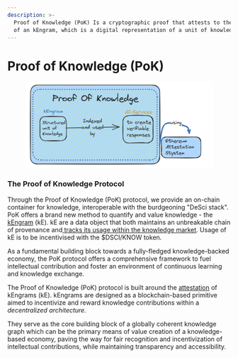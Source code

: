 ```yaml
---
description: >-
  Proof of Knowledge (PoK) Is a cryptographic proof that attests to the creation
  of an kEngram, which is a digital representation of a unit of knowledge.
---
```


# Proof of Knowledge (PoK)

<figure><img src="../../.gitbook/assets/image (2) (1).png" alt=""><figcaption></figcaption></figure>

### The Proof of Knowledge Protocol

Through the Proof of Knowledge (PoK) protocol, we provide an on-chain container for knowledge, interoperable with the burdgeoning "DeSci stack". PoK offers a brand new method to quantify and value knowledge - the [kEngram](understanding-pok/kengrams/) (kE). kE are a data object that both maintains an unbreakable chain of provenance and[ tracks its usage within the knowledge market](understanding-pok/validation-and-value-attribution.md). Usage of kE is to be incentivised with the $DSCI/KNOW token.

As a fundamental building block towards a fully-fledged knowledge-backed economy, the PoK protocol offers a comprehensive framework to fuel intellectual contribution and foster an environment of continuous learning and knowledge exchange.

The Proof of Knowledge (PoK) protocol is built around the [attestation](https://docs.attest.sh/docs/core--concepts/attestations) of kEngrams (kE). kEngrams are designed as a blockchain-based primitive aimed to incentivize and reward knowledge contributions within a _decentralized architecture._&#x20;

They serve as the core building block of a globally coherent knowledge graph which can be the primary means of value creation of a knowledge-based economy, paving the way for fair recognition and incentivization of intellectual contributions, while maintaining transparency and accessibility.


